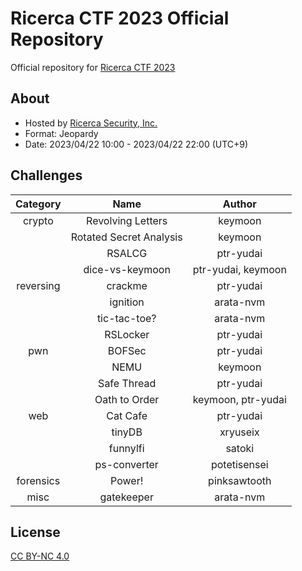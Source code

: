 # Ricerca CTF 2023 Official Repository

Official repository for [Ricerca CTF 2023](https://2023.ctf.ricsec.co.jp/)

## About

- Hosted by [Ricerca Security, Inc.](https://ricsec.co.jp/)
- Format: Jeopardy
- Date: 2023/04/22 10:00 - 2023/04/22 22:00 (UTC+9)

## Challenges

| Category  | Name                    | Author             |
|:---------:|:-----------------------:|:------------------:|
| crypto    | Revolving Letters       | keymoon            |
|           | Rotated Secret Analysis | keymoon            |
|           | RSALCG                  | ptr-yudai          |
|           | dice-vs-keymoon         | ptr-yudai, keymoon |
| reversing | crackme                 | ptr-yudai          |
|           | ignition                | arata-nvm          |
|           | tic-tac-toe?            | arata-nvm          |
|           | RSLocker                | ptr-yudai          |
| pwn       | BOFSec                  | ptr-yudai          |
|           | NEMU                    | keymoon            |
|           | Safe Thread             | ptr-yudai          |
|           | Oath to Order           | keymoon, ptr-yudai |
| web       | Cat Cafe                | ptr-yudai          |
|           | tinyDB                  | xryuseix           |
|           | funnylfi                | satoki             |
|           | ps-converter            | potetisensei       |
| forensics | Power!                  | pinksawtooth       |
| misc      | gatekeeper              | arata-nvm          |

## License

[CC BY-NC 4.0](https://creativecommons.org/licenses/by-nc/4.0/)
